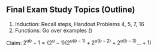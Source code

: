 ## Final Exam Study Topics (Outline)

1. Induction: Recall steps, Handout Problems 4, 5, 7, 16
2. Functions: Go over examples ()



Claim: $2^{ab} - 1 = (2^a - 1)(2^{a(b-1)} + 2^{a(b-2)} + 2^{a(b-3)}… + 1)$

